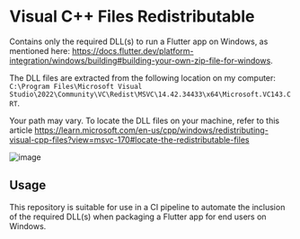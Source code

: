 # Visual C++ Files Redistributable

Contains only the required DLL(s) to run a Flutter app on Windows, as mentioned here: https://docs.flutter.dev/platform-integration/windows/building#building-your-own-zip-file-for-windows. 

The DLL files are extracted from the following location on my computer:
`C:\Program Files\Microsoft Visual Studio\2022\Community\VC\Redist\MSVC\14.42.34433\x64\Microsoft.VC143.CRT`.

Your path may vary. To locate the DLL files on your machine, refer to this article https://learn.microsoft.com/en-us/cpp/windows/redistributing-visual-cpp-files?view=msvc-170#locate-the-redistributable-files 

![image](https://github.com/user-attachments/assets/17b125ed-6f6f-4a69-817b-f472fb2b8e75)

## Usage 

This repository is suitable for use in a CI pipeline to automate the inclusion of the required DLL(s) when packaging a Flutter app for end users on Windows. 
